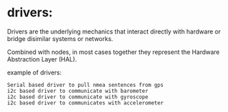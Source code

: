 # drivers:
Drivers are the underlying mechanics that interact directly with hardware or bridge disimilar systems or networks.

Combined with nodes, in most cases together they represent the Hardware Abstraction Layer (HAL).

example of drivers:

    Serial based driver to pull nmea sentences from gps
    i2c based driver to communicate with barometer
    i2c based driver to communicate with gyroscope
    i2c based driver to communicates with accelerometer
